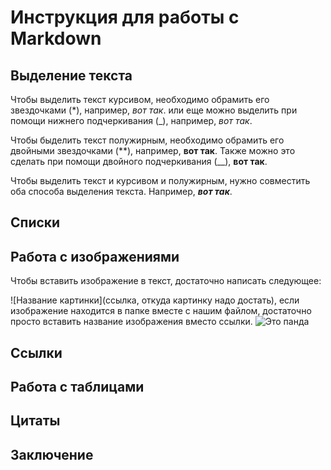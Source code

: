# Инструкция для работы с  Markdown

## Выделение текста

Чтобы выделить текст курсивом, необходимо обрамить его звездочками (*), например, *вот так*. или еще можно выделить при помощи нижнего подчеркивания (_), например, _вот так_. 

Чтобы быделить текст полужирным, необходимо обрамить его двойными звездочками (**), например, **вот так**. Также можно это сделать при помощи двойного подчеркивания (__), __вот так__.

Чтобы выделить текст и курсивом и полужирным, нужно совместить оба способа выделения текста. Например, *__вот так__*.

## Списки

## Работа с изображениями

Чтобы вставить изображение в текст, достаточно написать следующее:

![Название картинки](ссылка, откуда картинку надо достать), если изображение находится в папке вместе с нашим файлом, достаточно просто вставить название изображения вместо ссылки.
![Это панда](%D0%BF%D0%B0%D0%BD%D0%B4%D0%B0.jpg)

## Ссылки

## Работа с таблицами

## Цитаты

## Заключение